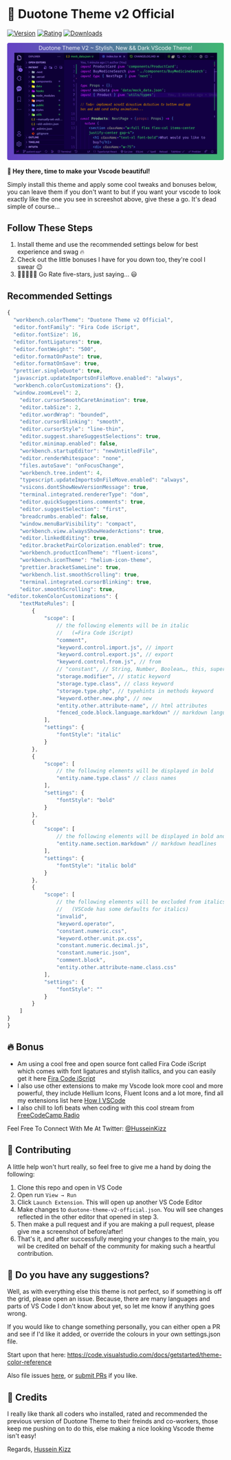 # 🌆 Duotone Theme v2 Official

[![Version](https://vsmarketplacebadge.apphb.com/version/husseinkizz.duotone-theme-v2-official.svg?style=for-the-badge&colorA=462F86&colorB=40B873)](https://marketplace.visualstudio.com/items?itemName=husseinkizz.duotone-theme-v2-official)
[![Rating](https://vsmarketplacebadge.apphb.com/rating-star/husseinkizz.duotone-theme-v2-official.svg?style=for-the-badge&colorA=FFC600&colorB=FF9D00)](https://marketplace.visualstudio.com/items?itemName=husseinkizz.duotone-theme-v2-official)
[![Downloads](https://vsmarketplacebadge.apphb.com/downloads-short/husseinkizz.duotone-theme-v2-official.svg?style=for-the-badge&colorA=88FF00&colorB=00FF00CC)](https://marketplace.visualstudio.com/items?itemName=husseinkizz.duotone-theme-v2-official)

![Preview](https://raw.githubusercontent.com/Hussseinkizz/duotone-theme-v2-official/main/assets/Duotone%20Theme%20V2%20-%20Cover.png)

**👋 Hey there, time to make your Vscode beautiful!**

Simply install this theme and apply some cool tweaks and bonuses below, you can leave them if you don't want to but if you want your vscode to look exactly like the one you see in screeshot above, give these a go. It's dead simple of course...

## Follow These Steps

1. Install theme and use the recommended settings below for best experience and swag 🔥
2. Check out the little bonuses I have for you down too, they're cool I swear 😉
3. 🌟🌟🌟🌟🌟 Go Rate five-stars, just saying... 😃

## Recommended Settings

```js
{
  "workbench.colorTheme": "Duotone Theme v2 Official",
  "editor.fontFamily": "Fira Code iScript",
  "editor.fontSize": 16,
  "editor.fontLigatures": true,
  "editor.fontWeight": "500",
  "editor.formatOnPaste": true,
  "editor.formatOnSave": true,
  "prettier.singleQuote": true,
  "javascript.updateImportsOnFileMove.enabled": "always",
  "workbench.colorCustomizations": {},
  "window.zoomLevel": 2,
    "editor.cursorSmoothCaretAnimation": true,
    "editor.tabSize": 2,
    "editor.wordWrap": "bounded",
    "editor.cursorBlinking": "smooth",
    "editor.cursorStyle": "line-thin",
    "editor.suggest.shareSuggestSelections": true,
    "editor.minimap.enabled": false,
    "workbench.startupEditor": "newUntitledFile",
    "editor.renderWhitespace": "none",
    "files.autoSave": "onFocusChange",
    "workbench.tree.indent": 4,
    "typescript.updateImportsOnFileMove.enabled": "always",
    "vsicons.dontShowNewVersionMessage": true,
    "terminal.integrated.rendererType": "dom",
    "editor.quickSuggestions.comments": true,
    "editor.suggestSelection": "first",
    "breadcrumbs.enabled": false,
    "window.menuBarVisibility": "compact",
    "workbench.view.alwaysShowHeaderActions": true,
    "editor.linkedEditing": true,
    "editor.bracketPairColorization.enabled": true,
    "workbench.productIconTheme": "fluent-icons",
    "workbench.iconTheme": "helium-icon-theme",
    "prettier.bracketSameLine": true,
    "workbench.list.smoothScrolling": true,
    "terminal.integrated.cursorBlinking": true,
    "editor.smoothScrolling": true,
"editor.tokenColorCustomizations": {
    "textMateRules": [
        {
            "scope": [
                // the following elements will be in italic
                //   (=Fira Code iScript)
                "comment",
                "keyword.control.import.js", // import
                "keyword.control.export.js", // export
                "keyword.control.from.js", // from
                // "constant", // String, Number, Boolean…, this, super
                "storage.modifier", // static keyword
                "storage.type.class", // class keyword
                "storage.type.php", // typehints in methods keyword
                "keyword.other.new.php", // new
                "entity.other.attribute-name", // html attributes
                "fenced_code.block.language.markdown" // markdown language modifier
            ],
            "settings": {
                "fontStyle": "italic"
            }
        },
        {
            "scope": [
                // the following elements will be displayed in bold
                "entity.name.type.class" // class names
            ],
            "settings": {
                "fontStyle": "bold"
            }
        },
        {
            "scope": [
                // the following elements will be displayed in bold and italic
                "entity.name.section.markdown" // markdown headlines
            ],
            "settings": {
                "fontStyle": "italic bold"
            }
        },
        {
            "scope": [
                // the following elements will be excluded from italics
                //   (VSCode has some defaults for italics)
                "invalid",
                "keyword.operator",
                "constant.numeric.css",
                "keyword.other.unit.px.css",
                "constant.numeric.decimal.js",
                "constant.numeric.json",
                "comment.block",
                "entity.other.attribute-name.class.css"
            ],
            "settings": {
                "fontStyle": ""
            }
        }
    ]
}
}
```

## 🔥 Bonus

- Am using a cool free and open source font called Fira Code iScript which comes with font ligatures and stylish itallics, and you can easily get it here [Fira Code iScript](https://github.com/Hussseinkizz/FiraCodeiScript)
- I also use other extensions to make my Vscode look more cool and more powerful, they include Hellium Icons, Fluent Icons and a lot more, find all my extensions list here [How I VSCode](https://howivscode.com/Hussseinkizz)
- I also chill to lofi beats when coding with this cool stream from [FreeCodeCamp Radio](https://coderadio.freecodecamp.org)

Feel Free To Connect With Me At Twitter:  [@HusseinKizz](https://twitter.com/HusseinKizz)

## 🧡 Contributing

A little help won't hurt really, so feel free to give me a hand by doing the following:

1. Clone this repo and open in VS Code
2. Open run `View → Run`
3. Click `Launch Extension`. This will open up another VS Code Editor
4. Make changes to `duotone-theme-v2-official.json`. You will see changes reflected in the other editor that opened in step 3.
5. Then make a pull request and if you are making a pull request, please give me a screenshot of before/after!
6. That's it, and after successfully merging your changes to the main, you wil be credited on behalf of the community for making such a heartful contribution.

## 🤔 Do you have any suggestions?

Well, as with everything else this theme is not perfect, so if something is off the grid, please open an issue. Because, there are many languages and parts of VS Code I don't know about yet, so let me know if anything goes wrong.

If you would like to change something personally, you can either open a PR and see if I'd like it added, or override the colours in your own settings.json file.

Start upon that here: <https://code.visualstudio.com/docs/getstarted/theme-color-reference>

Also file issues [here](https://github.com/Hussseinkizz/duotone-theme-v2-official/issues), or [submit PRs](https://github.com/Hussseinkizz/duotone-theme-v2-official/pulls) if you like.

## 👏 Credits

I really like thank all coders who installed, rated and recommended the previous version of Duotone Theme to their freinds and co-workers, those keep me pushing on to do this, else making a nice looking Vscode theme isn't easy!

Regards, [Hussein Kizz](https://mailto:hssnkizz@gmail.com)
